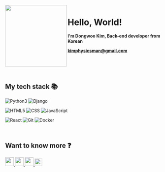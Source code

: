 <img src="https://www.notion.so/image/https%3A%2F%2Fs3-us-west-2.amazonaws.com%2Fsecure.notion-static.com%2F1b03f877-bd9f-4ba0-a853-7800c060f7a0%2FKakaoTalk_20220421_181112013.jpg?table=block&id=0868a217-f712-492c-bbdd-c88fd67c2907&spaceId=18a55a3f-2515-4f20-9f7f-04187576573f&width=2000&userId=f65f0c54-5dc8-4f1b-acf4-e4d6d5c93a82&cache=v2" width="200px; border-radius: 20px" align="left" />
<h1>Hello, World!</h1>

**I'm Dongwoo Kim, Back-end developer from Korean**

**kimphysicsman@gmail.com**


<br />
<br />

<br />
<h2> My tech stack 📚 </h2>

![Python3](https://img.shields.io/badge/-Python3-8C8C8C?style=for-the-badge&logo=python&logoColor=ffffff)
![Django](https://img.shields.io/badge/-Django-092e20?style=for-the-badge&logo=django&logoColor=ffffff)


![HTML5](https://img.shields.io/badge/-HTML5-F05032?style=for-the-badge&logo=html5&logoColor=ffffff)
![CSS](https://img.shields.io/badge/-CSS-007ACC?style=for-the-badge&logo=css)
![JavaScript](https://img.shields.io/badge/-JavaScript-%23F7DF1C?style=for-the-badge&logo=javascript&logoColor=000000&labelColor=%23F7DF1C&color=%23FFCE5A)

![React](https://img.shields.io/badge/-React-222222?style=for-the-badge&logo=react)
![Git](https://img.shields.io/badge/-Git-F05032?style=for-the-badge&logo=git&logoColor=ffffff)
![Docker](https://img.shields.io/badge/-Docker-46a2f1?style=for-the-badge&logo=docker&logoColor=ffffff)


<br />
<h2> Want to know more ❓ </h2>

<a href="https://www.notion.so/kimphysicsman/PROFILE-6bf254d419af4910b776c111efb371e4">
 <img src="https://img.shields.io/badge/-Profile-8AC926?style=for-the-badge" height="28px" />
</a>
<a href="https://velog.io/@kimphysicsman">
 <img src="https://user-images.githubusercontent.com/68724828/185885678-8f619bfa-1160-4bb4-a026-f758a4014f82.png" height="28px" />
</a>
<a href="https://github.com/kimphysicsman">
 <img src="https://user-images.githubusercontent.com/68724828/185908612-22f4d219-78a7-4de7-bb02-deecaa63bffa.png" height="28px" />
</a>
<a href="https://www.youtube.com/channel/UCdnXRtn_xnRWzZxUGY0yyWg">
 <img src="https://user-images.githubusercontent.com/1569988/159397141-21463bc2-2acf-416b-aa15-235664556f34.png" height="24px" />
</a>
